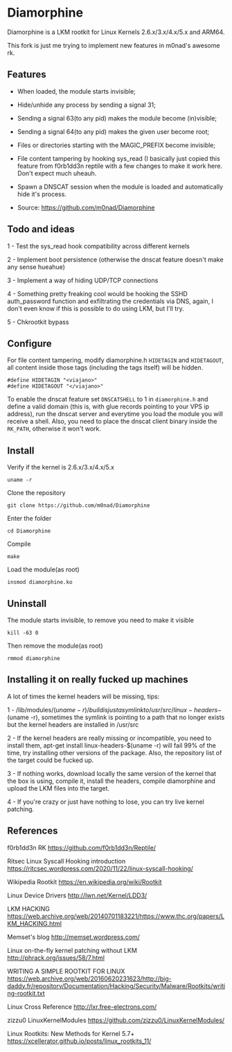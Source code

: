 Diamorphine
===========

Diamorphine is a LKM rootkit for Linux Kernels 2.6.x/3.x/4.x/5.x and ARM64.

This fork is just me trying to implement new features in m0nad's awesome rk. 

Features
--

- When loaded, the module starts invisible;

- Hide/unhide any process by sending a signal 31;

- Sending a signal 63(to any pid) makes the module become (in)visible;

- Sending a signal 64(to any pid) makes the given user become root;

- Files or directories starting with the MAGIC_PREFIX become invisible;

- File content tampering by hooking sys_read (I basically just copied this feature from f0rb1dd3n reptile with a few changes to make it work here. Don't expect much uheauh.  

- Spawn a DNSCAT session when the module is loaded and automatically hide it's process.

- Source: https://github.com/m0nad/Diamorphine

Todo and ideas 
--

1 - Test the sys_read hook compatibility across different kernels 

2 - Implement boot persistence (otherwise the dnscat feature doesn't make any sense hueahue) 

3 - Implement a way of hiding UDP/TCP connections 

4 - Something pretty freaking cool would be hooking the SSHD auth_password function and exfiltrating the credentials via DNS, again, I don't even know if this is 
possible to do using LKM, but I'll try. 

5 - Chkrootkit bypass 

Configure
--

For file content tampering, modify diamorphine.h `HIDETAGIN` and `HIDETAGOUT`, all content inside those tags (including the tags itself) will be hidden.   

```
#define HIDETAGIN "<viajano>"
#define HIDETAGOUT "</viajano>"
```

To enable the dnscat feature set `DNSCATSHELL` to 1 in `diamorphine.h` and define a valid domain (this is, with glue records pointing to your VPS ip address), run the 
dnscat server and everytime you load the module you will receive a shell. Also, you need to place the dnscat client binary inside the `RK_PATH`, otherwise it won't work.


Install
--

Verify if the kernel is 2.6.x/3.x/4.x/5.x

```
uname -r
```

Clone the repository
```
git clone https://github.com/m0nad/Diamorphine
```

Enter the folder
```
cd Diamorphine
```

Compile
```
make
```

Load the module(as root)
```
insmod diamorphine.ko
```

Uninstall
--

The module starts invisible, to remove you need to make it visible
```
kill -63 0
```

Then remove the module(as root)
```
rmmod diamorphine
```

Installing it on really fucked up machines 
-- 
A lot of times the kernel headers will be missing, tips: 

1 - /lib/modules/$(uname -r)/build is just a symlink to /usr/src/linux-headers-$(uname -r), sometimes the symlink is pointing to a path that no longer exists but the kernel headers are installed in /usr/src 

2 - If the kernel headers are really missing or incompatible, you need to install them, apt-get install linux-headers-$(uname -r) will fail 99% of the time, try installing other versions of the package. Also, the repository list of the target could be fucked up. 

3 - If nothing works, download locally the same version of the kernel that the box is using, compile it, install the headers, compile diamorphine and upload the LKM files into the target. 

4 - If you're crazy or just have nothing to lose, you can try live kernel patching. 

References
--
f0rb1dd3n RK 
https://github.com/f0rb1dd3n/Reptile/

Ritsec Linux Syscall Hooking introduction
https://ritcsec.wordpress.com/2020/11/22/linux-syscall-hooking/

Wikipedia Rootkit
https://en.wikipedia.org/wiki/Rootkit

Linux Device Drivers
http://lwn.net/Kernel/LDD3/

LKM HACKING
https://web.archive.org/web/20140701183221/https://www.thc.org/papers/LKM_HACKING.html

Memset's blog
http://memset.wordpress.com/

Linux on-the-fly kernel patching without LKM
http://phrack.org/issues/58/7.html

WRITING A SIMPLE ROOTKIT FOR LINUX
https://web.archive.org/web/20160620231623/http://big-daddy.fr/repository/Documentation/Hacking/Security/Malware/Rootkits/writing-rootkit.txt

Linux Cross Reference
http://lxr.free-electrons.com/

zizzu0 LinuxKernelModules
https://github.com/zizzu0/LinuxKernelModules/

Linux Rootkits: New Methods for Kernel 5.7+
https://xcellerator.github.io/posts/linux_rootkits_11/
